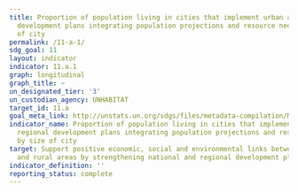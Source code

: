 ```yaml
---
title: Proportion of population living in cities that implement urban and regional
  development plans integrating population projections and resource needs, by size
  of city
permalink: /11-a-1/
sdg_goal: 11
layout: indicator
indicator: 11.a.1
graph: longitudinal
graph_title: ~
un_designated_tier: '3'
un_custodian_agency: UNHABITAT
target_id: 11.a
goal_meta_link: http://unstats.un.org/sdgs/files/metadata-compilation/Metadata-Goal-11.pdf
indicator_name: Proportion of population living in cities that implement urban and
  regional development plans integrating population projections and resource needs,
  by size of city
target: Support positive economic, social and environmental links between urban, peri-urban
  and rural areas by strengthening national and regional development planning.
indicator_definition: ''
reporting_status: complete
---
```

